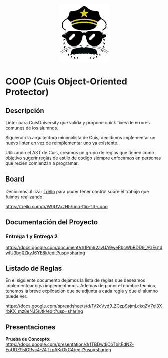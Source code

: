 <p align="center"><img src="Icon.jpeg" alt="COOP Icon" width="161" height="188"/></p>

# COOP (Cuis Object-Oriented Protector) 

## Descripción

Linter para CuisUniversity que valida y propone quick fixes de errores comunes de los alumnos.

Siguiendo la arquitectura minimalista de Cuis, decidimos implementar un nuevo linter en vez de reimplementar uno ya existente.

Utilizando el AST de Cuis, creamos un grupo de reglas que tienen como objetivo sugerir reglas de estilo de código siempre enfocamos en personas que recien comienzan a programar.

## Board

Decidimos utilizar [Trello](https://trello.com) para poder tener control sobre el trabajo que fuimos realizando.

https://trello.com/b/W0UVxzHh/unq-ttip-13-coop

## Documentación del Proyecto

### Entrega 1 y Entrega 2 

https://docs.google.com/document/d/1Pm92avUA9weRbcWbBDD9_AGE61dwIU3bg0ZkyJ6YE8k/edit?usp=sharing

## Listado de Reglas

En el siguiente documento dejamos la lista de reglas que deseamos implementear o ya implementamos.
Ademas de poner el nombre tecnico, tenemos la breve explicación que se adjunta a cada regla y que el alumno puede ver.

https://docs.google.com/spreadsheets/d/1V2cVyd9_ZCzpSsjmLckqZV7el3XrbKX_mz8eNJ5rJtk/edit?usp=sharing

## Presentaciones

__Prueba de Concepto__: https://docs.google.com/presentation/d/1TBDwdjCoTbitEdNZ-EoUDZ9slGRvc4-74TzpAKrOkC4/edit?usp=sharing



